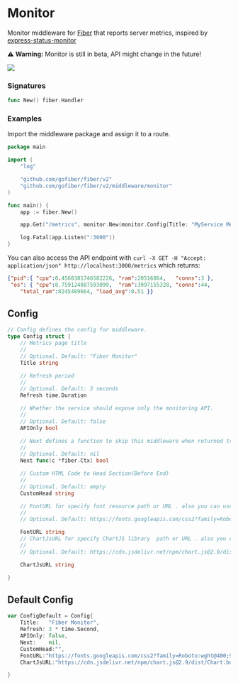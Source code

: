 # Monitor
Monitor middleware for [Fiber](https://github.com/gofiber/fiber) that reports server metrics, inspired by [express-status-monitor](https://github.com/RafalWilinski/express-status-monitor)

:warning: **Warning:** Monitor is still in beta, API might change in the future!

![](https://i.imgur.com/nHAtBpJ.gif)

### Signatures
```go
func New() fiber.Handler
```

### Examples
Import the middleware package and assign it to a route.
```go
package main

import (
    "log"

    "github.com/gofiber/fiber/v2"
    "github.com/gofiber/fiber/v2/middleware/monitor"
)

func main() {
    app := fiber.New()

    app.Get("/metrics", monitor.New(monitor.Config{Title: "MyService Metrics Page"}))

    log.Fatal(app.Listen(":3000"))
}
```
You can also access the API endpoint with
`curl -X GET -H "Accept: application/json" http://localhost:3000/metrics` which returns:
```json
{"pid":{ "cpu":0.4568381746582226, "ram":20516864,   "conns":3 },
 "os": { "cpu":8.759124087593099,  "ram":3997155328, "conns":44,
    "total_ram":8245489664, "load_avg":0.51 }}
```

## Config

```go
// Config defines the config for middleware.
type Config struct {
	// Metrics page title
	//
	// Optional. Default: "Fiber Monitor"
	Title string

	// Refresh period
	//
	// Optional. Default: 3 seconds
	Refresh time.Duration

	// Whether the service should expose only the monitoring API.
	//
	// Optional. Default: false
	APIOnly bool

	// Next defines a function to skip this middleware when returned true.
	//
	// Optional. Default: nil
	Next func(c *fiber.Ctx) bool

	// Custom HTML Code to Head Section(Before End)
	//
	// Optional. Default: empty
	CustomHead string

	// FontURL for specify font resource path or URL . also you can use relative path
	//
	// Optional. Default: https://fonts.googleapis.com/css2?family=Roboto:wght@400;900&display=swap

	FontURL string
	// ChartJsURL for specify ChartJS library  path or URL . also you can use relative path
	//
	// Optional. Default: https://cdn.jsdelivr.net/npm/chart.js@2.9/dist/Chart.bundle.min.js

	ChartJsURL string

}
```

## Default Config

```go
var ConfigDefault = Config{
	Title:   "Fiber Monitor",
	Refresh: 3 * time.Second,
	APIOnly: false,
	Next:    nil,
	CustomHead:"",
	FontURL:"https://fonts.googleapis.com/css2?family=Roboto:wght@400;900&display=swap",
	ChartJsURL:"https://cdn.jsdelivr.net/npm/chart.js@2.9/dist/Chart.bundle.min.js"

}
```
